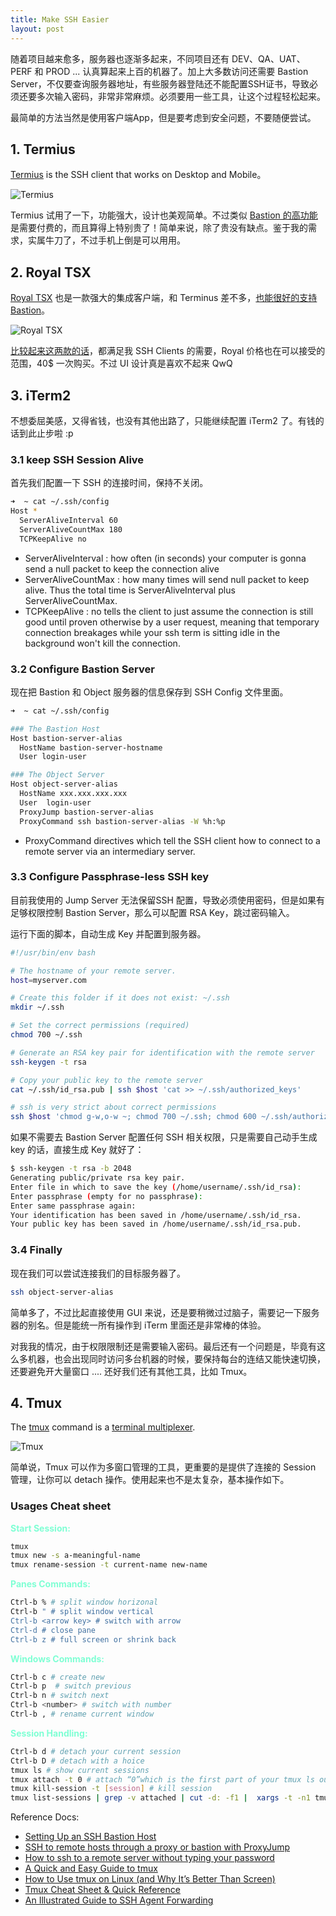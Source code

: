```yaml
---
title: Make SSH Easier
layout: post
---
```


随着项目越来愈多，服务器也逐渐多起来，不同项目还有 DEV、QA、UAT、PERF 和 PROD ... 认真算起来上百的机器了。加上大多数访问还需要 Bastion Server，不仅要查询服务器地址，有些服务器登陆还不能配置SSH证书，导致必须还要多次输入密码，非常非常麻烦。必须要用一些工具，让这个过程轻松起来。

最简单的方法当然是使用客户端App，但是要考虑到安全问题，不要随便尝试。

## 1. Termius

[Termius](https://termius.com/) is the SSH client that works on Desktop and Mobile。

![Termius](http://villim.github.io/img/2022/ssh-termius.png)

Termius 试用了一下，功能强大，设计也美观简单。不过类似 [Bastion 的高功能](https://www.facebook.com/termius/videos/connecting-via-bastion-host-in-termius/256034761810916/)是需要付费的，而且算得上特别贵了！简单来说，除了贵没有缺点。鉴于我的需求，实属牛刀了，不过手机上倒是可以用用。


## 2. Royal TSX

[Royal TSX](https://www.royalapps.com/ts/mac/features) 也是一款强大的集成客户端，和 Terminus 差不多，[也能很好的支持 Bastion](https://sabor413blog.wordpress.com/2019/10/04/using-royal-ts-to-connect-to-a-bastion-server-and-tunnel-into-other-systems/)。

![Royal TSX](http://villim.github.io/img/2022/ssh-royaltsx.png)

[比较起来这两款的话](https://www.saashub.com/compare-royal-ts-vs-termius)，都满足我 SSH Clients 的需要，Royal 价格也在可以接受的范围，40$ 一次购买。不过 UI 设计真是喜欢不起来 QwQ


## 3. iTerm2

不想委屈美感，又得省钱，也没有其他出路了，只能继续配置 iTerm2 了。有钱的话到此止步啦 :p

### 3.1 keep SSH Session Alive

首先我们配置一下 SSH 的连接时间，保持不关闭。

```bash
➜  ~ cat ~/.ssh/config
Host *
  ServerAliveInterval 60
  ServerAliveCountMax 180
  TCPKeepAlive no
```

* ServerAliveInterval : how often (in seconds) your computer is gonna send a null packet to keep the connection alive
* ServerAliveCountMax : how many times will send null packet to keep alive. Thus the total time is ServerAliveInterval plus ServerAliveCountMax.
* TCPKeepAlive : no tells the client to just assume the connection is still good until proven otherwise by a user request, meaning that temporary connection breakages while your ssh term is sitting idle in the background won't kill the connection.

### 3.2 Configure Bastion Server

现在把 Bastion 和 Object 服务器的信息保存到 SSH Config 文件里面。

```bash
➜  ~ cat ~/.ssh/config

### The Bastion Host
Host bastion-server-alias
  HostName bastion-server-hostname
  User login-user

### The Object Server
Host object-server-alias
  HostName xxx.xxx.xxx.xxx
  User	login-user
  ProxyJump bastion-server-alias
  ProxyCommand ssh bastion-server-alias -W %h:%p

```

* ProxyCommand directives which tell the SSH client how to connect to a remote server via an intermediary server.

### 3.3 Configure  Passphrase-less SSH key 

目前我使用的 Jump Server 无法保留SSH 配置，导致必须使用密码，但是如果有足够权限控制 Bastion Server，那么可以配置 RSA Key，跳过密码输入。

运行下面的脚本，自动生成 Key 并配置到服务器。

```bash
#!/usr/bin/env bash

# The hostname of your remote server.
host=myserver.com

# Create this folder if it does not exist: ~/.ssh
mkdir ~/.ssh

# Set the correct permissions (required)
chmod 700 ~/.ssh

# Generate an RSA key pair for identification with the remote server
ssh-keygen -t rsa

# Copy your public key to the remote server
cat ~/.ssh/id_rsa.pub | ssh $host 'cat >> ~/.ssh/authorized_keys'

# ssh is very strict about correct permissions
ssh $host 'chmod g-w,o-w ~; chmod 700 ~/.ssh; chmod 600 ~/.ssh/authorized_keys'
```

如果不需要去 Bastion Server 配置任何 SSH 相关权限，只是需要自己动手生成 key 的话，直接生成 Key 就好了：

```bash
$ ssh-keygen -t rsa -b 2048
Generating public/private rsa key pair.
Enter file in which to save the key (/home/username/.ssh/id_rsa):
Enter passphrase (empty for no passphrase):
Enter same passphrase again:
Your identification has been saved in /home/username/.ssh/id_rsa.
Your public key has been saved in /home/username/.ssh/id_rsa.pub.
```

### 3.4 Finally

现在我们可以尝试连接我们的目标服务器了。

```bash
ssh object-server-alias
```
简单多了，不过比起直接使用 GUI 来说，还是要稍微过过脑子，需要记一下服务器的别名。但是能统一所有操作到 iTerm 里面还是非常棒的体验。

对我我的情况，由于权限限制还是需要输入密码。最后还有一个问题是，毕竟有这么多机器，也会出现同时访问多台机器的时候，要保持每台的连结又能快速切换，还要避免开大量窗口 ....  还好我们还有其他工具，比如 Tmux。

## 4. Tmux

The [tmux](https://github.com/tmux/tmux/wiki) command is a [terminal multiplexer](https://www.wikiwand.com/en/Terminal_multiplexer).

![Tmux](http://villim.github.io/img/2022/ssh-tmux.png)

简单说，Tmux 可以作为多窗口管理的工具，更重要的是提供了连接的 Session 管理，让你可以 detach 操作。使用起来也不是太复杂，基本操作如下。

### Usages Cheat sheet

**<font color=Aquamarine>Start Session:</font>**

```bash
tmux
tmux new -s a-meaningful-name
tmux rename-session -t current-name new-name
```

**<font color=Aquamarine>Panes Commands:</font>**

```bash
Ctrl-b % # split window horizonal
Ctrl-b " # split window vertical
Ctrl-b <arrow key> # switch with arrow
Ctrl-d # close pane
Ctrl-b z # full screen or shrink back
```

**<font color=Aquamarine>Windows Commands:</font>**

```bash
Ctrl-b c # create new
Ctrl-b p  # switch previous
Ctrl-b n # switch next
Ctrl-b <number> # switch with number 
Ctrl-b , # rename current window
```

**<font color=Aquamarine>Session Handling:</font>**

```bash
Ctrl-b d # detach your current session
Ctrl-b D # detach with a hoice 
tmux ls # show current sessions
tmux attach -t 0 # attach “0”which is the first part of your tmux ls output 
tmux kill-session -t [session] # kill session
tmux list-sessions | grep -v attached | cut -d: -f1 |  xargs -t -n1 tmux kill-session -t  # kill all sessions 
```

Reference Docs:

* [Setting Up an SSH Bastion Host](https://goteleport.com/blog/ssh-bastion-host/)
* [SSH to remote hosts through a proxy or bastion with ProxyJump](https://www.redhat.com/sysadmin/ssh-proxy-bastion-proxyjump)
* [How to ssh to a remote server without typing your password](https://gist.github.com/slowkow/8798394)
* [A Quick and Easy Guide to tmux](https://www.hamvocke.com/blog/a-quick-and-easy-guide-to-tmux/)
* [How to Use tmux on Linux (and Why It’s Better Than Screen)](https://www.howtogeek.com/671422/how-to-use-tmux-on-linux-and-why-its-better-than-screen/)
* [Tmux Cheat Sheet & Quick Reference](https://tmuxcheatsheet.com/)
* [An Illustrated Guide to SSH Agent Forwarding](http://www.unixwiz.net/techtips/ssh-agent-forwarding.html)
